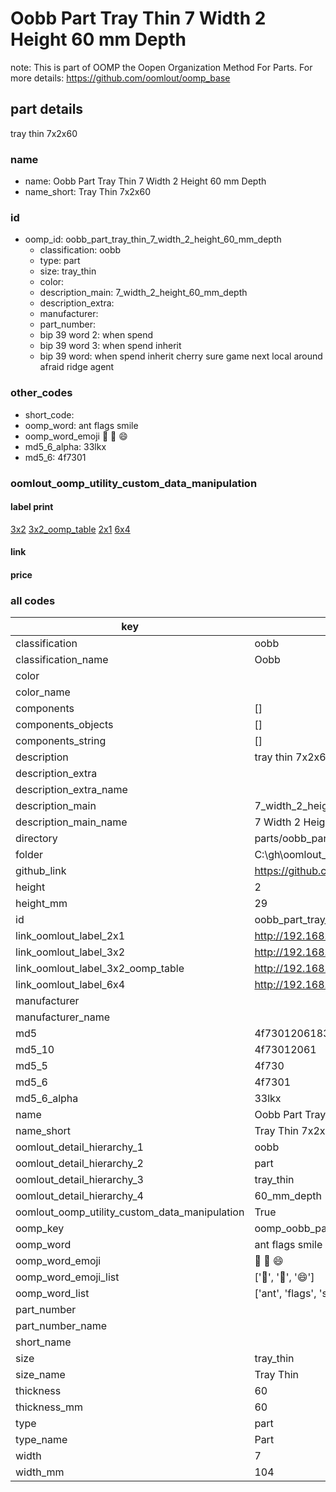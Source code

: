 # Oobb Part Tray Thin 7 Width 2 Height 60 mm Depth  

note: This is part of OOMP the Oopen Organization Method For Parts. For more details: https://github.com/oomlout/oomp_base

##  part details
  



tray thin 7x2x60



### name
* name: Oobb Part Tray Thin 7 Width 2 Height 60 mm Depth
* name_short: Tray Thin 7x2x60 
### id
* oomp_id: oobb_part_tray_thin_7_width_2_height_60_mm_depth
  * classification: oobb
  * type: part
  * size: tray_thin
  * color: 
  * description_main: 7_width_2_height_60_mm_depth
  * description_extra: 
  * manufacturer: 
  * part_number: 
  * bip 39 word 2: when spend
  * bip 39 word 3: when spend inherit
  * bip 39 word: when spend inherit cherry sure game next local around afraid ridge agent

### other_codes
* short_code: 
* oomp_word: ant flags smile
* oomp_word_emoji :ant: :flags: :smile:
* md5_6_alpha: 33lkx
* md5_6: 4f7301






### oomlout_oomp_utility_custom_data_manipulation
#### label print
[3x2](http://192.168.1.245:1112/?label=oomp%2033lkx)
[3x2_oomp_table](http://192.168.1.108:1112/?label=oomp%2033lkx)
[2x1](http://192.168.1.242:1112/?label=oomp%2033lkx)
[6x4](http://192.168.1.55:1112/?label=oomp%2033lkx)    

#### link

                              

#### price







### all codes 
| key | value |  
| --- | --- |  
| classification | oobb |  
| classification_name | Oobb |  
| color |  |  
| color_name |  |  
| components | [] |  
| components_objects | [] |  
| components_string | [] |  
| description | tray thin 7x2x60 |  
| description_extra |  |  
| description_extra_name |  |  
| description_main | 7_width_2_height_60_mm_depth |  
| description_main_name | 7 Width 2 Height 60 mm Depth |  
| directory | parts/oobb_part_tray_thin_7_width_2_height_60_mm_depth |  
| folder | C:\gh\oomlout_oobb_version_4_generated_parts\things\oobb_part_tray_thin_7_width_2_height_60_mm_depth |  
| github_link | https://github.com/oomlout/oomlout_oomp_part_src/tree/main/parts/oobb_part_tray_thin_7_width_2_height_60_mm_depth |  
| height | 2 |  
| height_mm | 29 |  
| id | oobb_part_tray_thin_7_width_2_height_60_mm_depth |  
| link_oomlout_label_2x1 | http://192.168.1.242:1112/?label=oomp%2033lkx |  
| link_oomlout_label_3x2 | http://192.168.1.245:1112/?label=oomp%2033lkx |  
| link_oomlout_label_3x2_oomp_table | http://192.168.1.108:1112/?label=oomp%2033lkx |  
| link_oomlout_label_6x4 | http://192.168.1.55:1112/?label=oomp%2033lkx |  
| manufacturer |  |  
| manufacturer_name |  |  
| md5 | 4f730120618352a97ced0276e7b457d1 |  
| md5_10 | 4f73012061 |  
| md5_5 | 4f730 |  
| md5_6 | 4f7301 |  
| md5_6_alpha | 33lkx |  
| name | Oobb Part Tray Thin 7 Width 2 Height 60 mm Depth |  
| name_short | Tray Thin 7x2x60  |  
| oomlout_detail_hierarchy_1 | oobb |  
| oomlout_detail_hierarchy_2 | part |  
| oomlout_detail_hierarchy_3 | tray_thin |  
| oomlout_detail_hierarchy_4 | 60_mm_depth |  
| oomlout_oomp_utility_custom_data_manipulation | True |  
| oomp_key | oomp_oobb_part_tray_thin_7_width_2_height_60_mm_depth |  
| oomp_word | ant flags smile |  
| oomp_word_emoji | :ant: :flags: :smile: |  
| oomp_word_emoji_list | [':ant:', ':flags:', ':smile:'] |  
| oomp_word_list | ['ant', 'flags', 'smile'] |  
| part_number |  |  
| part_number_name |  |  
| short_name |  |  
| size | tray_thin |  
| size_name | Tray Thin |  
| thickness | 60 |  
| thickness_mm | 60 |  
| type | part |  
| type_name | Part |  
| width | 7 |  
| width_mm | 104 |  
